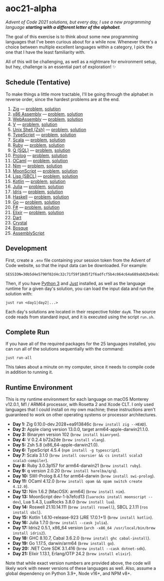 # aoc21-alpha

_Advent of Code 2021 solutions, but every day, I use a new programming language **starting with a different letter of the alphabet**._

The goal of this exercise is to think about some new programming languages that I've been curious about for a while now. Whenever there's a choice between multiple excellent languages within a category, I pick the one that I have the least familiarity with.

All of this will be challenging, as well as a nightmare for environment setup, but hey, challenge is an essential part of exploration! ✨

## Schedule (Tentative)

To make things a little more tractable, I'll be going through the alphabet in reverse order, since the hardest problems are at the end.

1. [Zig](https://ziglang.org/) — [problem](https://adventofcode.com/2021/day/1), [solution](./day1)
2. [x86 Assembly](https://en.wikipedia.org/wiki/X86_assembly_language) — [problem](https://adventofcode.com/2021/day/2), [solution](./day2)
3. [WebAssembly](https://webassembly.org/) — [problem](https://adventofcode.com/2021/day/3), [solution](./day3)
4. [V](https://vlang.io/) — [problem](https://adventofcode.com/2021/day/4), [solution](./day4)
5. [Unix Shell (Zsh)](https://www.zsh.org/) — [problem](https://adventofcode.com/2021/day/5), [solution](./day5)
6. [TypeScript](https://www.typescriptlang.org/) — [problem](https://adventofcode.com/2021/day/6), [solution](./day6)
7. [Scala](https://www.scala-lang.org/) — [problem](https://adventofcode.com/2021/day/7), [solution](./day7)
8. [Ruby](https://www.ruby-lang.org/en/) — [problem](https://adventofcode.com/2021/day/8), [solution](./day8)
9. [Q (SQL)](https://github.com/harelba/q) — [problem](https://adventofcode.com/2021/day/9), [solution](./day9)
10. [Prolog](https://www.swi-prolog.org/) — [problem](https://adventofcode.com/2021/day/10), [solution](./day10)
11. [OCaml](https://ocaml.org/) — [problem](https://adventofcode.com/2021/day/11), [solution](./day11)
12. [Nim](https://nim-lang.org/) — [problem](https://adventofcode.com/2021/day/12), [solution](./day12)
13. [MoonScript](https://moonscript.org/) — [problem](https://adventofcode.com/2021/day/13), [solution](./day13)
14. [Lisp (SBCL)](https://common-lisp.net/) — [problem](https://adventofcode.com/2021/day/14), [solution](./day14)
15. [Kotlin](https://kotlinlang.org/) — [problem](https://adventofcode.com/2021/day/15), [solution](./day15)
16. [Julia](https://julialang.org/) — [problem](https://adventofcode.com/2021/day/16), [solution](./day16)
17. [Idris](https://www.idris-lang.org/) — [problem](https://adventofcode.com/2021/day/17), [solution](./day17)
18. [Haskell](https://www.haskell.org/) — [problem](https://adventofcode.com/2021/day/18), [solution](./day18)
19. [Go](https://go.dev/) — [problem](https://adventofcode.com/2021/day/19), [solution](./day19)
20. [F#](https://fsharp.org/) — [problem](https://adventofcode.com/2021/day/20), [solution](./day20)
21. [Elixir](https://elixir-lang.org/) — [problem](https://adventofcode.com/2021/day/21), [solution](./day21)
22. [Dart](https://dart.dev/)
23. [Crystal](https://crystal-lang.org/)
24. [Bosque](https://github.com/Microsoft/BosqueLanguage)
25. [AssemblyScript](https://www.assemblyscript.org/)

## Development

First, create a `.env` file containing your session token from the Advent of Code website, so that the input data can be downloaded. For example:

```
SESSION=30b5d4e5790f02d4c32c71f59f10d5f2f6adfcf5b4c064c64a689ab02b4beb3e84bf74857e40cc9fe31088972fedeb64
```

Then, if you have [Python 3](https://python.org/) and [Just](https://github.com/casey/just) installed, as well as the language runtime for a given day's solution, you can load the input data and run the solution with:

```
just run <day1|day2|...>
```

Each day's solutions are located in their respective folder `dayN`. The source code reads from standard input, and it is executed using the script `run.sh`.

## Complete Run

If you have all of the required packages for the 25 languages installed, you can run all of the solutions sequentially with the command:

```
just run-all
```

This takes about a minute on my computer, since it needs to compile code in addition to running it.

## Runtime Environment

This is my runtime environment for each language on macOS Monterey v12.0.1, M1 / ARM64 processor, with Rosetta 2 and Xcode CLT. I only used languages that I could install on my own machine; these instructions aren't guaranteed to work on other operating systems or processor architectures.

- **Day 1:** Zig 0.10.0-dev.2028+ea913846c (`brew install zig --HEAD`).
- **Day 2:** Apple clang version 13.0.0, target arm64-apple-darwin21.1.0.
- **Day 3:** Binaryen version 102 (`brew install bianryen`).
- **Day 4:** V 0.2.4 b72a2de (`brew install vlang`).
- **Day 5:** Zsh 5.8 (x86_64-apple-darwin21.0).
- **Day 6:** TypeScript 4.5.4 (`npm install -g typescript`).
- **Day 7:** Scala 3.1.0 (`brew install coursier && cs install scala3 scala3-compiler`).
- **Day 8:** Ruby 3.0.3p157 for arm64-darwin21 (`brew install ruby`).
- **Day 9:** q version 2.0.20 (`brew install harelba/q/q`).
- **Day 10:** SWI-Prolog 8.4.1 for arm64-darwin (`brew install swi-prolog`).
- **Day 11:** OCaml 4.12.0 (`brew install opam && opam switch create 4.12.0`).
- **Day 12:** Nim 1.6.2 [MacOSX: arm64] (`brew install nim`).
- **Day 13:** MoonScript dev-1-b7efcd13 (`luarocks install moonscript --dev`), Lua 5.4.3, LuaRocks 3.8.0 (`brew install lua`).
- **Day 14:** Roswell 21.10.14.111 (`brew install roswell`), SBCL 2.1.11 (`ros install sbcl`).
- **Day 15:** Kotlin 1.6.10-release-923 (JRE 17.0.1+1) (`brew install kotlin`).
- **Day 16:** Julia 1.7.0 (`brew install --cask julia`).
- **Day 17:** Idris2 0.5.1, x86_64 version (`arch -x86_64 /usr/local/bin/brew install idris2`).
- **Day 18:** GHC 8.10.7, Cabal 3.6.2.0 (`brew install ghc cabal-install`).
- **Day 19:** Go 1.17.5, darwin/arm64 (`brew install go`).
- **Day 20:** .NET Core SDK 3.1.416 (`brew install --cask dotnet-sdk`).
- **Day 21:** Elixir 1.13.1, Erlang/OTP 24.2 (`brew install elixir`).

Note that while exact version numbers are provided above, the code will likely work with newer versions of these languages as well. Also, assume a global dependency on Python 3.9+, Node v16+, and NPM v8+.
